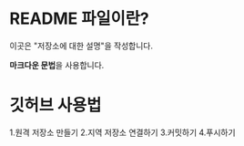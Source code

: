 # README 파일이란?

이곳은 "저장소에 대한 설명"을 작성합니다. 

**마크다운 문법**을 사용합니다. 

# 깃허브 사용법

1.원격 저장소 만들기
2.지역 저장소 연결하기 
3.커밋하기
4.푸시하기 

